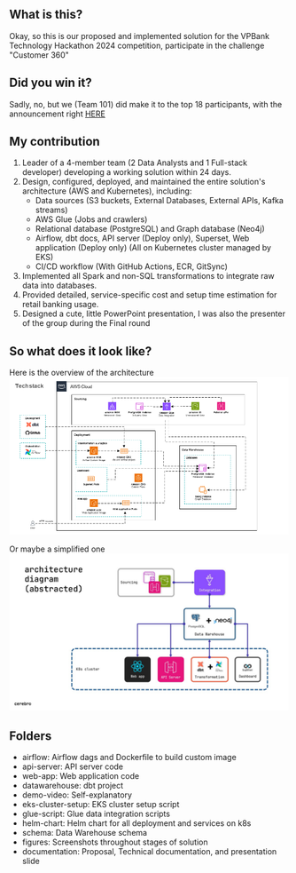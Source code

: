 ## What is this? 
Okay, so this is our proposed and implemented solution for the VPBank Technology Hackathon 2024 competition, participate in the challenge "Customer 360"

## Did you win it?
Sadly, no, but we (Team 101) did make it to the top 18 participants, with the announcement right [HERE](https://www.linkedin.com/posts/vpbank_vpbank-homeoftalents-activity-7201777548886695937-R0mL/)

## My contribution
 1. Leader of a 4-member team (2 Data Analysts and 1 Full-stack developer) developing a working solution within 24 days.
 2. Design, configured, deployed, and maintained the entire solution's architecture (AWS and Kubernetes), including:
    - Data sources (S3 buckets, External Databases, External APIs, Kafka streams)
    - AWS Glue (Jobs and crawlers)
    - Relational database (PostgreSQL) and Graph database (Neo4j)
    - Airflow, dbt docs, API server (Deploy only), Superset, Web application (Deploy only) (All on Kubernetes cluster managed by EKS)
    - CI/CD workflow (With GitHub Actions, ECR, GitSync)
 3. Implemented all Spark and non-SQL transformations to integrate raw data into databases.
 4. Provided detailed, service-specific cost and setup time estimation for retail banking usage.
 5. Designed a cute, little PowerPoint presentation, I was also the presenter of the group during the Final round

## So what does it look like?
Here is the overview of the architecture
![Customer 360 - Detailed Architecture](https://raw.githubusercontent.com/jazzDung/retail-banking-customer360/main/figures/architecture/Detailed.png)


Or maybe a simplified one
![Customer 360 - Abstracted Architecture](https://raw.githubusercontent.com/jazzDung/retail-banking-customer360/main/figures/architecture/Abstracted.jpg)


## Folders
- airflow: Airflow dags and Dockerfile to build custom image
- api-server: API server code
- web-app: Web application code
- datawarehouse: dbt project
- demo-video: Self-explanatory
- eks-cluster-setup: EKS cluster setup script
- glue-script: Glue data integration scripts
- helm-chart: Helm chart for all deployment and services on k8s
- schema: Data Warehouse schema
- figures: Screenshots throughout stages of solution
- documentation: Proposal, Technical documentation, and presentation slide
